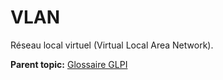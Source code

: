 VLAN
====

Réseau local virtuel (Virtual Local Area Network).

**Parent topic:** [Glossaire GLPI](../../glpi/glossary.html)
